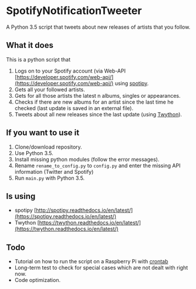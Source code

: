 # SpotifyNotificationTweeter
A Python 3.5 script that tweets about new releases of artists that you follow.

## What it does
This is a python script that 
1. Logs on to your Spotify account (via Web-API [https://developer.spotify.com/web-api/](https://developer.spotify.com/web-api/) using [spotipy](https://spotipy.readthedocs.io/en/latest/).
2. Gets all your followed artists.
3. Gets for all those artists the latest n albums, singles or appearances.
4. Checks if there are new albums for an artist since the last time he checked (last update is saved in an external file).
5. Tweets about all new releases since the last update (using [Twython](https://twython.readthedocs.io/en/latest/)).

## If you want to use it
1. Clone/download repository.
2. Use Python 3.5.
3. Install missing python modules (follow the error messages).
4. Rename `rename_to_config.py` to `config.py` and enter the missing API information (Twitter and Spotify)
5. Run `main.py` with Python 3.5.

## Is using
* spotipy [http://spotipy.readthedocs.io/en/latest/](https://spotipy.readthedocs.io/en/latest/)
* Twython [https://twython.readthedocs.io/en/latest/](https://twython.readthedocs.io/en/latest/)

## Todo
* Tutorial on how to run the script on a Raspberry Pi with [crontab](https://www.raspberrypi.org/documentation/linux/usage/cron.md)
* Long-term test to check for special cases which are not dealt with right now.
* Code optimization.
